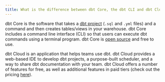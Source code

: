 ```yaml
---
title: What is the difference between dbt Core, the dbt CLI and dbt Cloud?
---
```


dbt Core is the software that takes a [dbt project](dbt-projects) (`.sql` and `.yml` files) and a command and then creates tables/views in your warehouse. dbt Core includes a command line interface (CLI) so that users can execute dbt commands using a terminal program. dbt Core is [open source](https://github.com/fishtown-analytics/dbt) and free to use.

dbt Cloud is an application that helps teams use dbt. dbt Cloud provides a web-based IDE to develop dbt projects, a purpose-built scheduler, and a way to share dbt documentation with your team. dbt Cloud offers a number of features for free, as well as additional features in paid tiers (check out the pricing [here](https://www.getdbt.com/pricing/)).
